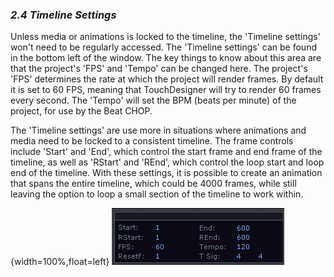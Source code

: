 
### *2.4 Timeline Settings*

Unless media or animations is locked to the timeline, the 'Timeline settings' won't need to be regularly accessed. The 'Timeline settings' can be found in the bottom left of the window. The key things to know about this area are that the project's 'FPS' and 'Tempo' can be changed here. The project's 'FPS' determines the rate at which the project will render frames. By default it is set to 60 FPS, meaning that TouchDesigner will try to render 60 frames every second. The 'Tempo' will set the BPM (beats per minute) of the project, for use by the Beat CHOP. 

The 'Timeline settings' are use more in situations where animations and media need to be locked to a consistent timeline. The frame controls include 'Start' and 'End', which control the start frame and end frame of the timeline, as well as 'RStart' and 'REnd', which control the loop start and loop end of the timeline. With these settings, it is possible to create an animation that spans the entire timeline, which could be 4000 frames, while still leaving the option to loop a small section of the timeline to work within. 

{width=100%,float=left}
![](../img/2.4/timeline.png)